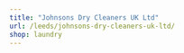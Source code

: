 ```yaml
---
title: "Johnsons Dry Cleaners UK Ltd"
url: /leeds/johnsons-dry-cleaners-uk-ltd/
shop: laundry
---
```

